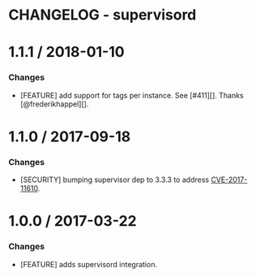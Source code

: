 # CHANGELOG - supervisord

1.1.1 / 2018-01-10
==================

### Changes

* [FEATURE] add support for tags per instance. See [#411][]. Thanks [@frederikhappel][].


1.1.0 / 2017-09-18
==================

### Changes

* [SECURITY] bumping supervisor dep to 3.3.3 to address [CVE-2017-11610](https://nvd.nist.gov/vuln/detail/CVE-2017-11610).

1.0.0 / 2017-03-22
==================

### Changes

* [FEATURE] adds supervisord integration.
